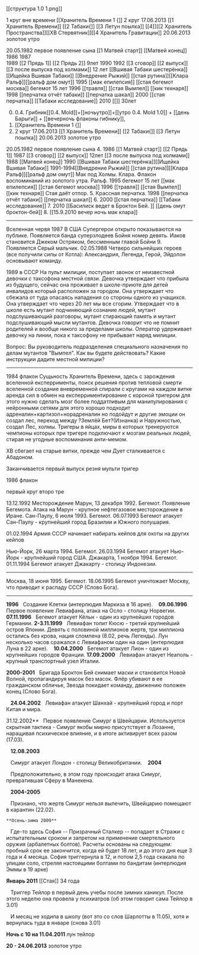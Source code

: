 [[структура 1.0 1.png]]

1 круг вне времени  [[Хранитель Времени 1 {]]
2 круг 17.06.2013 [[1 Хранитель Времени]] [[2 Табаки{]] [[3 Летун поылка]] [[4]][[2 Хранитель Пространства]][[ХВ Стервятник]][[4 Хранитель Гравитации]]
20.06.2013 золотое утро

20.05.1982 первое появление сына
 [[1 Матвей старт]] [[Матвей конец]]
1986
1987  
1989  [[2 Прядь 1]] [[2 Прядь 2]] 9лет
1990 
1992 [[3 сговор]] [[2 выпуск]] [[3 после выпуска  под холмами]] 12 лет
[[Вшивая Табаки шестерёнка]] [[Ищейка Вшивая Табаки]]
[[Внедрение Рыжий]] [[стая рутина]][[Клара Ральф]][[ральф дом омут]]
1995 [[мак епилепсия]] [[стая бегемот москва]] бегемот 15 лет
1996 [[травля]] [[стая Вымпел]] [[кик технаря]]
1998 [[перчатка отчёт табаки]] [[перчатка шакал]]
2000 [[стая перчатка]] [[Табаки исследование]]
2010 [[]] 30лет


0. 0.4. Грибник[[0.4. Mold]]+[[ночьутро]]+[[утро  0.4. Mold 1.0]] + [[день Барыги]] + [[вечерночь флаконы гибнику]], 
1. [[Хранитель Времени 1 {]]
2. 2 круг 17.06.2013 [[1 Хранитель Времени]] [[2 Табаки{]] [[3 Летун поылка]] 20.06.2013 золотое утро 

20.05.1982 первое появление сына
4. 1986 [[1 Матвей старт]]  [[2 Прядь 1]] 
1987 [[3 сговор]] [[2 выпуск]] 12лет [[3 после выпуска  под холмами]] 
1988 [[Матвей конец]]
1990 [[Вшивая Табаки шестерёнка]][[Ищейка Вшивая Табаки]]
1991-1994[[Внедрение Рыжий]] [[стая рутина]][[Клара Ральф]][[ральф дом омут]] Мак под Холмы. Клара. Флакон воспоминаний из золотого утра. Ральф. 
1995 бегемот 15 лет [[мак епилепсия]] [[стая бегемот москва]]
1996 [[травля]] [[стая Вымпел]] [[кик технаря]] Стая даёт отпор.
5. Крассная перчатка. 1998 [[перчатка отчёт табаки]] [[перчатка шакал]] 
6. 2000 [[стая перчатка]] [[Табаки исследование]]
7. 2010 [[Басилиск ведет в Броктон Бей. ]] [[день омут броктон-бей]]
8. [[15.9.2010 вечер ночь мак клара]]










______________________________________________________________
Вселенная червя
1987 В США
Супергерои открыто показываются на публике. Появляется банда суперзлодеев Бойня номер девять. Иаков становится Джеком Остряком, бессменным главой Бойни 9. Появляется Серый мальчик.
02.05.1988  Четверо сильнейших героев (все получили силы от Котла): Александрия, Легенда, Герой, Эйдолон основывают команду.

1989 в СССР
На пульт милиции, поступает звонок от неизвестной девочки с таксофона местной связи. Девочка утверждает что прибыла из будущего, сейчас она проживает в школе-приюте для детей инвалидов который расположен за городом. Она утверждает что сбежала от туда опасаясь нападения со стороны одного из учащихся. Она утверждает что через 20 лет мы все сгорим. Утверждает что в школе есть мутант подчиняющий сознание людей, мутант подслушивающий разговоры, мутант стирающий память и мутант подслушивающий мысли мутантов.
Девочка говорит что не помнит родителей и вообще никого за пределами школы.
Оператор удерживает девочку на линии, пока к таксофону не прибывает наряд милиции.

Вопрос:
Вы руководитель подразделения специального назначения по делам мутантов "Вымпел".
Как вы будете действовать? Какие инструкции дадите местной милиции? 




______________________________________________________________






1984 флакон
Сущьность Хранитель Времени, здесь с зарождения вселенной
експеррименты, поиск решения против тепловой смерти вселенной
создание вневременной спирали с кругами на каждом витке
аренда сил в обмен на експерриментирование с короной тригером
для этого нужно сделать мозг более поддатливым для манипулирования с нейронными сетями
для этого хорошо подходит адреналин+картизол+норадреналин но подойдут и другие эмоции
он создал лес, переход между ?Землёй Бет?(Изнанка) и Наружностью, создал Лес, холмы.
Тригеры в яйцах, миры в которых тренеруются чемпионы которых при тригере подключают к мозгам реальных людей, стирая не угодные воспоминания анти-мемом.

ХВ сбегает на старые витки, прежде чем Дует сталкивается с Абадоном.

Заканчивается первый выпуск резня
мульти тригер

1986 флакон 

первый круг
второ
тре

13.12.1992 Месторождение Марун, 13 декабря 1992. Бегемот. Появление Бегемота. Атака на Марун - крупное нефтегазовое месторождение в Иране.
Сан-Паулу, 6 июля 1993. Бегемот. 06.07.1993 Бегемот атакует Сан-Паулу - крупнейший город Бразилии и Южного полушария.

01.02.1994 Армия СССР начинает набирать кейпов для охоты на других кейпов

Нью-Йорк, 26 марта 1994. Бегемот. 26.03.1994 Бегемот атакует Нью-Йорк - крупнейший город США.
Джакарта, 1 ноября 1994. Бегемот. 01.11.1994 Бегемот атакует Джакарту - столицу Индонезии.

______________________________________________________


Москва, 18 июня 1995. Бегемот. 18.06.1995 Бегемот уничтожает Москву, что приводит к распаду СССР (Слово Бога).
______________________________________________________________

 **1996**   Создание Клетки (интерлюдия Маркиза в 16 арке).
   **09.06.1996**   Первое появление Левиафана, атака на Осло - столицу Норвегии.
   **07.11.1996**   Бегемот атакует Кёльн - один из крупнейших городов Германии.
 **2-3.11.1999**   Левиафан топит Кюсю - третий крупнейший остров Японии. Девять с половиной миллионов жертв, три миллиона остались без крова, нация сломлена (8.02, речь Легенды). Лун несколько часов сражался с Левиафаном один на один (интерлюдия Луна в 22 арке).
   **10.04.2000**   Бегемот атакует Лион - один из крупнейших городов Франции.
    **17.09.2000**   Левиафан атакует Неаполь - крупный транспортный узел Италии.

**2000-2001**   Бригада Броктон Бей снимает маски и становится Новой Волной, пропагандируя масок без масок. Флёр убивают в ее гражданском обличье, Звезда покидает команду, движению положен конец (Слово Бога).

   **24.04.2002**   Левиафан атакует Шанхай - крупнейший город и порт Китая и мира.

31.12.2002**   Первое появление Симург в Швейцарии. Используется скрытная тактика - Симург якобы мирно присутствует в Лозанне, наращивая психическое влияние, и в итоге активирует всех разом (17.03).
     
   **12.08.2003**

   Симург атакует Лондон - столицу Великобритании.
      **2004**

   Предположительно, в этом году происходит атака Симург, превратившая Сферу в Манекена.
   
      **2004-2005**

   Признано, что жертв Симург нельзя вылечить, Швейцарию помещают в карантин (22.02).
   
    **Осень-зима 2009**

   Где-то здесь София -- Призрачный Сталкер -- попадает в Стражи с испытательным сроком и запретом на применение смертельного оружия (арбалетных болтов). Расчеты основаны на следующем: пробный срок ее закончится, когда ей будет 18 лет, и до этого дня еще 3 года и 4 месяца. София триггернула в 12, и потом 2,5 года скакала по улицам соло, стреляя настоящими болтами по бандитам (интерлюдия Эммы в 19 арке)
   
   **Январь 2011** [[Стая]] 34 года

   Триггер Тейлор в первый день учебы после зимних каникул. После этого неделю она провела у психиатров (об этом говорит сама Тейлор в 3.01)

   И месяц не ходила в школу (вот это со слов Шарлотты в 11.05), хотя и вернулась туда в январе (снова 3.01)
   
   
   **Ночь с 10 на 11.04.2011** лун тейлор
   

**20 - 24.06.2013** золотое утро

